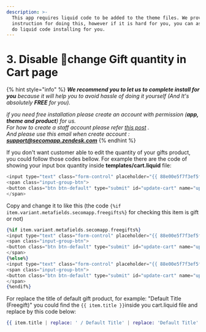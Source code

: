 ```yaml
---
description: >-
  This app requires liquid code to be added to the theme files. We provide the
  instruction for doing this, however if it is hard for you, you can ask us to
  do liquid code installing for you.
---
```


# 3. Disable change Gift quantity in Cart page

{% hint style="info" %}
_**We recommend you to let us to complete install for you** because it will help you to avoid hassle of doing it yourself \(And It's_  _absolutely **FREE** for you\)._

_if you need free installation please create an account with permission \(**app, theme and product**\) for us.  
For how to create a staff account please refer_ [_this post_](http://docs.shopify.com/manual/settings/account/staff-members) _.  
And please use this email when create account : **support@secomapp.zendesk.com**_
{% endhint %}

If you don't want customer able to edit the quantity of your gifts product, you could follow those codes bellow. For example there are the code of showing your input box quantity inside **templates/cart.liquid** file:

```elixir
<input type="text" class="form-control" placeholder="{{ 88e00e5f7f3ef5f2d3610c49a5e88452 }}" name="updates[]" id="updates_{{ item.id }}" value="{{ item.quantity }}" />
<span class="input-group-btn">
<button class="btn btn-default" type="submit" id="update-cart" name="update"><i class="glyphicon glyphicon-ok"></i></button>
</span>
```

Copy and change it to like this \(the code `{%if item.variant.metafields.secomapp.freegifts%}` for checking this item is gift or not\)

```elixir
{%if item.variant.metafields.secomapp.freegifts%}
<input type="text" class="form-control" placeholder="{{ 88e00e5f7f3ef5f2d3610c49a5e88452 }}" name="updates[]" id="updates_{{ item.id }}" value="{{ item.quantity }}" readonly/>
<span class="input-group-btn">
<button class="btn btn-default" type="submit" id="update-cart" name="update" disabled><i class="glyphicon glyphicon-ok"></i></button>
</span>
{%else%}
<input type="text" class="form-control" placeholder="{{ 88e00e5f7f3ef5f2d3610c49a5e88452 }}" name="updates[]" id="updates_{{ item.id }}" value="{{ item.quantity }}" />
<span class="input-group-btn">
<button class="btn btn-default" type="submit" id="update-cart" name="update"><i class="glyphicon glyphicon-ok"></i></button>
</span>
{%endif%}
```

For replace the title of default gift product, for example: "Default Title \(Freegift\)" you could find the `{{ item.title }}`inside you cart.liquid file and replace by this code below:

```elixir
{{ item.title | replace: ' / Default Title' | replace: 'Default Title' | replace: ' / Default', '' | replace: 'Default', '' }}
```




